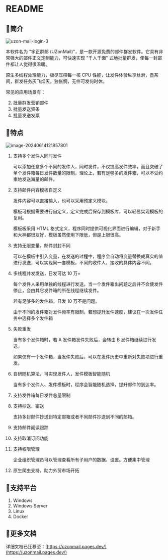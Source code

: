 # README

## 🥝简介

![uzon-mail-login-3](https://obs.uamazing.cn:52443/public/files/images/uzon-mail-login-3.png)

本软件名为 "宇正群邮 (UZonMail)"，是一款开源免费的邮件群发软件。它具有非常强大的邮件正文定制能力，可快速实现 "千人千面" 式地批量群发，使每一封邮件都让人觉得很温暖。

原生多线程处理能力，极尽压榨每一核 CPU 性能，让发件体验纵享丝滑，盏茶间，群发任务灰飞烟灭，独怅惘，无件可发何时休。

常见的应用场景有：

2. 批量群发营销邮件
3. 批量发送资条
4. 批量发送发票

<!--more-->

## 🍎特点

![image-20240614121857801](https://obs.uamazing.cn:52443/public/files/images/image-20240614121857801.png)

1. 支持多个发件人同时发件

   可以添加任意多个不同的发件人，同时发件，不仅提高发件效率，而且突破了单个发件箱每日发件数量的限制，理论上，若有足够多的发件箱，可以不受约束地发送海量的邮件。

2. 支持邮件内容模板自定义

   发件内容可以直接输入，也可以采用预定义模块。

   模板可根据需要进行自定义，定义完成后保存到模板库，可以轻易实现模板的复用。

   模板板采用 HTML 格式定义，程序同时提供可视化界面进行编辑，对于新手和大神都很友好，模板虽然使用下限低，但是上限很高。

3. 支持无限变量，邮件封封不同

   可以在模板中引入变量，在发送的过程中，程序会自动将变量替换成真实的值进行发送，可以实现同一套模板，不同的收件人，接收的具体内容不同。

4. 多线程并发发送，日发可达 10 万+

   每个发件人采用单独的线程进行发送，当一个发件箱出问题之后并不会使发件停止，会由其它发件箱的所在线程继续发件。

   若有足够多的发件箱，日发 10 万不是问题。

   由于不同的发件箱对发件频率有限制，若想提升发件速度，建议在一次发件任务中选择多个发件箱

5. 失败重发

   当有多个发件箱时，若 A 发件箱发件失败后，会转由 B 发件箱继续进行发送。

   如果仅有一个发件箱，当发件失败后，可以在发件历史中重新对失败项进行重发。

6. 自研随机算法，可实现发件人，发件模板智能随机

   当有多个发件人、发件模板时，程序会智能随机选择，提升邮件的到达率。

7. 支持发件箱每日发件总量限制

8. 支持抄送、密送

   支持多封邮件抄送到特定邮箱或者不同邮件抄送到不同的邮箱。

9. 支持邮件阅读跟踪

10. 支持取消订阅功能

11. 支持权限管理

    企业组织管理员可以管理查看所有子用户的数据、设置。方便集中管理

12. 原生爬虫支持，助力外贸市场开拓

## 🍇支持平台

1. Windows
2. Windows Server
3. Linux
4. Docker

## 🍒更多文档

详细文档已迁移至：[https://uzonmail.pages.dev/](https://uzonmail.pages.dev/)

